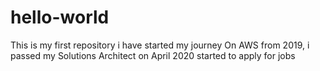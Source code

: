 # hello-world
This is my first repository
i have started my journey On AWS from 2019, i passed my Solutions Architect on April 2020
started to apply for jobs
